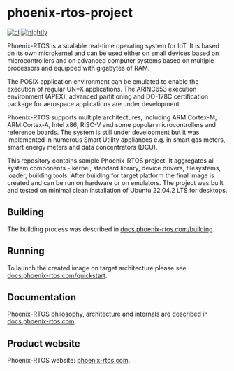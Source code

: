 # phoenix-rtos-project

[![ci](https://github.com/phoenix-rtos/phoenix-rtos-project/actions/workflows/ci.yml/badge.svg)](https://github.com/phoenix-rtos/phoenix-rtos-project/actions/workflows/ci.yml)
[![nightly](https://github.com/phoenix-rtos/phoenix-rtos-project/actions/workflows/nightly.yml/badge.svg)](https://github.com/phoenix-rtos/phoenix-rtos-project/actions/workflows/nightly.yml)

Phoenix-RTOS is a scalable real-time operating system for IoT. It is based on its own microkernel and can be used either on small devices based on microcontrollers and on advanced computer systems based on multiple processors and equipped with gigabytes of RAM.

The POSIX application environment can be emulated to enable the execution of regular UN*X applications. The ARINC653 execution environment (APEX), advanced partitioning and DO-178C certification package for aerospace applications are under development.

Phoenix-RTOS supports multiple architectures, including ARM Cortex-M, ARM Cortex-A, Intel x86, RISC-V and some popular microcontrollers and reference boards. The system is still under development but it was implemented in numerous Smart Utility appliances e.g. in smart gas meters, smart energy meters and data concentrators (DCU).

This repository contains sample Phoenix-RTOS project. It aggregates all system components - kernel, standard library, device drivers, filesystems, loader, building tools. After building for target platform the final image is created and can be run on hardware or on emulators. The project was built and tested on minimal clean installation of Ubuntu 22.04.2 LTS for desktops.

## Building

The building process was described in [docs.phoenix-rtos.com/building](https://docs.phoenix-rtos.com/building/index.html).

## Running

To launch the created image on target architecture please see [docs.phoenix-rtos.com/quickstart](https://docs.phoenix-rtos.com/quickstart/index.html).

## Documentation

Phoenix-RTOS philosophy, architecture and internals are described in [docs.phoenix-rtos.com](https://docs.phoenix-rtos.com).

## Product website

Phoenix-RTOS website: [phoenix-rtos.com](https://phoenix-rtos.com).
